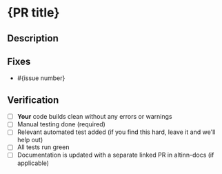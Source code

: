 <!-- Thank you for contributing to Altinn:) We know this isn't the fun part, but please make sure you follow our [contributing guidelines](../../CONTRIBUTING.md) and put the same effort into the pull request as you did into the code and it should soon find it's way to master. -->

# {PR title}
<!-- Summary of the changes (max 80 characters) -->


## Description

<!-- A concise description of what you're experiencing. -->

## Fixes
- #{issue number}

## Verification
- [ ] **Your** code builds clean without any errors or warnings
- [ ] Manual testing done (required)
- [ ] Relevant automated test added (if you find this hard, leave it and we'll help out)
- [ ] All tests run green
- [ ] Documentation is updated with a separate linked PR in altinn-docs (if applicable)
